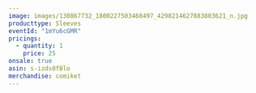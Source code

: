 ```yaml
---
image: images/130867732_1800227503468497_4298214627883803621_n.jpg
producttype: Sleeves
eventId: "1mYu6cGMR"
pricings:
  - quantity: 1
    price: 25
onsale: true
asin: s-izds0fBlo
merchandise: comiket
---
```

